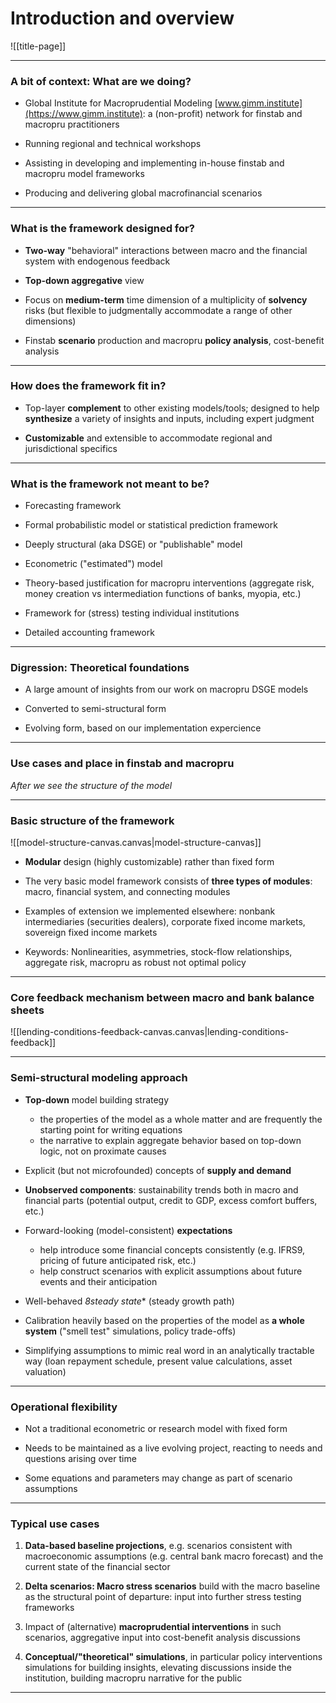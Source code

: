 
# Introduction and overview

![[title-page]]


--------------------------------------------------------------------------------

### A bit of context: What are we doing?

* Global Institute for Macroprudential Modeling [www.gimm.institute](https://www.gimm.institute): a (non-profit) network for finstab and macropru practitioners

* Running regional and technical workshops

* Assisting in developing and implementing  in-house finstab and macropru model frameworks

* Producing and delivering global macrofinancial scenarios

--------------------------------------------------------------------------------


### What is the framework designed for?

* **Two-way** "behavioral" interactions between macro and the financial system with endogenous feedback

* **Top-down aggregative** view

* Focus on **medium-term** time dimension of a multiplicity of **solvency** risks (but flexible to judgmentally accommodate a range of other dimensions)

* Finstab **scenario** production and macropru **policy analysis**, cost-benefit analysis

---

### How does the framework fit in?

* Top-layer **complement** to other existing models/tools; designed to help **synthesize** a variety of insights and inputs, including expert judgment

* **Customizable** and extensible to accommodate regional and jurisdictional
  specifics


--------------------------------------------------------------------------------

### What is the framework **not** meant to be?

* Forecasting framework 

* Formal probabilistic model or statistical prediction framework

* Deeply structural (aka DSGE) or "publishable" model

* Econometric ("estimated") model

* Theory-based justification for macropru interventions (aggregate risk,
  money creation vs intermediation functions of banks, myopia, etc.)

* Framework for (stress) testing individual institutions

* Detailed accounting framework


--------------------------------------------------------------------------------

### Digression: Theoretical foundations


* A large amount of insights from our work on macropru DSGE models 

* Converted to semi-structural form

* Evolving form, based on our implementation expercience


--------------------------------------------------------------------------------


### Use cases and place in finstab and macropru

*After we see the structure of the model*


--------------------------------------------------------------------------------

### Basic structure of the framework

![[model-structure-canvas.canvas|model-structure-canvas]]

* **Modular** design (highly customizable) rather than fixed form

* The very basic model framework consists of **three types of modules**: macro,
  financial system, and connecting modules

* Examples of extension we implemented elsewhere: nonbank intermediaries (securities
  dealers), corporate fixed income markets, sovereign fixed income markets

* Keywords: Nonlinearities, asymmetries, stock-flow relationships, aggregate risk, macropru as robust
  not optimal policy




--------------------------------------------------------------------------------

### Core feedback mechanism between macro and bank balance sheets

![[lending-conditions-feedback-canvas.canvas|lending-conditions-feedback]]

--------------------------------------------------------------------------------

### Semi-structural modeling approach 

* **Top-down** model building strategy
    * the properties of the model as a whole matter and are frequently the starting point for writing equations
    * the narrative to explain aggregate behavior based on top-down logic, not on proximate causes

* Explicit (but not microfounded) concepts of **supply and demand**

* **Unobserved components**: sustainability trends both in macro and
  financial parts (potential output, credit to GDP, excess comfort buffers,
  etc.)

* Forward-looking (model-consistent) **expectations**
    * help introduce some financial concepts consistently (e.g. IFRS9, pricing of future anticipated risk, etc.)
    * help construct scenarios with explicit assumptions about future events and their anticipation

* Well-behaved *8steady state** (steady growth path)

* Calibration heavily based on the properties of the model as **a whole
  system** ("smell test" simulations, policy trade-offs)

* Simplifying assumptions to mimic real word in an analytically tractable
  way (loan repayment schedule, present value calculations, asset valuation)


--------------------------------------------------------------------------------

### Operational flexibility

* Not a traditional econometric or research model with fixed form

* Needs to be maintained as a live evolving project, reacting to needs and
  questions arising over time

* Some equations and parameters may change as part of scenario assumptions


--------------------------------------------------------------------------------


### Typical use cases


1. **Data-based baseline projections**, e.g. scenarios consistent with
   macroeconomic assumptions (e.g. central bank macro forecast) and the
   current state of the financial sector

1. **Delta scenarios: Macro stress scenarios** build with the macro baseline as the structural point of departure: input into further stress testing frameworks

1. Impact of (alternative) **macroprudential interventions** in such scenarios,
   aggregative input into cost-benefit analysis discussions

1. **Conceptual/"theoretical" simulations**, in particular policy
   interventions simulations for building insights, elevating discussions
   inside the institution, building macropru narrative for the public


--------------------------------------------------------------------------------

